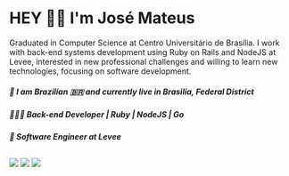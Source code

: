 # HEY ✌🏼 I'm José Mateus

Graduated in Computer Science at Centro Universitário de Brasília. I work with back-end systems development using Ruby on Rails and NodeJS at Levee, interested in new professional challenges and willing to learn new technologies, focusing on software development.

####

##### 📍 I am Brazilian 🇧🇷 and currently live in Brasilia, Federal District 
##### 🧑🏻‍💻 Back-end Developer | Ruby | NodeJS | Go
##### 🏢 Software Engineer at Levee

<div>
  <a href="https://github.com/josemateuss">
</div>
 
 ##
  
<div> 
      <a href="https://www.linkedin.com/in/josé-mateus-937560106/" target="_blank"><img src="https://img.shields.io/badge/-LinkedIn-%230077B5?style=for-the-badge&logo=linkedin&logoColor=white" target="_blank"></a> 
  <a href = "mailto:mateus.18.santos@gmail.com"><img src="https://img.shields.io/badge/-Gmail-%23333?style=for-the-badge&logo=gmail&logoColor=white" target="_blank"></a>
    <a href="https://instagram.com/josemateus95" target="_blank"><img src="https://img.shields.io/badge/-Instagram-%23E4405F?style=for-the-badge&logo=instagram&logoColor=white" target="_blank"></a>
 
</div>
